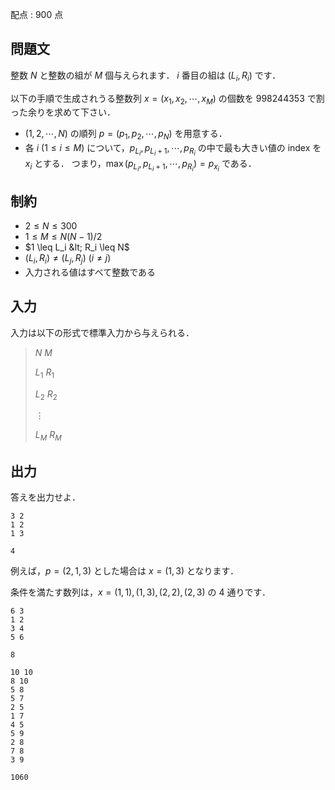配点 : $900$ 点

## 問題文

整数 $N$ と整数の組が $M$ 個与えられます．
$i$ 番目の組は $(L_i,R_i)$ です．

以下の手順で生成されうる整数列 $x=(x_1,x_2,\cdots,x_M)$ の個数を $998244353$ で割った余りを求めて下さい．

- $(1,2,\cdots,N)$ の順列 $p=(p_1,p_2,\cdots,p_N)$ を用意する．
- 各 $i$ ($1 \leq i \leq M$) について，$p_{L_i},p_{L_i+1},\cdots,p_{R_i}$ の中で最も大きい値の index を $x_i$ とする．
つまり，$\max(p_{L_i},p_{L_i+1},\cdots,p_{R_i})=p_{x_i}$ である．

## 制約

- $2 \leq N \leq 300$
- $1 \leq M \leq N(N-1)/2$
- $1 \leq L_i &lt; R_i \leq N$
- $(L_i,R_i) \neq (L_j,R_j)$ ($i \neq j$)
- 入力される値はすべて整数である

## 入力

入力は以下の形式で標準入力から与えられる．

> $N$ $M$
> 
> $L_1$ $R_1$
> 
> $L_2$ $R_2$
> 
> $\vdots$
> 
> $L_M$ $R_M$

## 出力

答えを出力せよ．

```input1
3 2
1 2
1 3
```

```output1
4
```

例えば，$p=(2,1,3)$ とした場合は $x=(1,3)$ となります．

条件を満たす数列は，$x=(1,1),(1,3),(2,2),(2,3)$ の $4$ 通りです．

```input2
6 3
1 2
3 4
5 6
```

```output2
8
```

```input3
10 10
8 10
5 8
5 7
2 5
1 7
4 5
5 9
2 8
7 8
3 9
```

```output3
1060
```